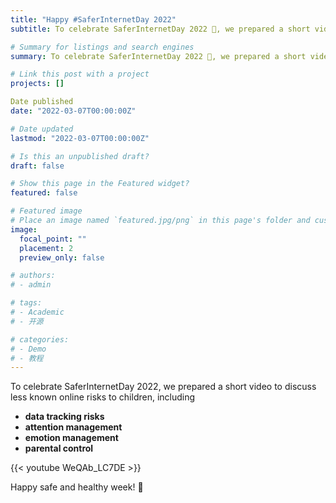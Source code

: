 ```yaml
---
title: "Happy #SaferInternetDay 2022"
subtitle: To celebrate SaferInternetDay 2022 🎉, we prepared a short video to discuss less known online risks to children, including 1) data tracking risks, 2) attention management, 3) emotion management and 4) parental control.

# Summary for listings and search engines
summary: To celebrate SaferInternetDay 2022 🎉, we prepared a short video to discuss less known online risks to children, including 1) data tracking risks, 2) attention management, 3) emotion management and 4) parental control.

# Link this post with a project
projects: []

Date published
date: "2022-03-07T00:00:00Z"

# Date updated
lastmod: "2022-03-07T00:00:00Z"

# Is this an unpublished draft?
draft: false

# Show this page in the Featured widget?
featured: false

# Featured image
# Place an image named `featured.jpg/png` in this page's folder and customize its options here.
image:
  focal_point: ""
  placement: 2
  preview_only: false

# authors:
# - admin

# tags:
# - Academic
# - 开源

# categories:
# - Demo
# - 教程
---
```


To celebrate SaferInternetDay 2022, we prepared a short video to discuss less known online risks to children, including 
- **data tracking risks**
- **attention management**
- **emotion management**
- **parental control**

{{< youtube WeQAb_LC7DE >}}



Happy safe and healthy week! 🥳
